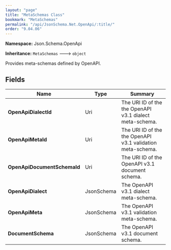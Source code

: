 ```yaml
---
layout: "page"
title: "MetaSchemas Class"
bookmark: "MetaSchemas"
permalink: "/api/JsonSchema.Net.OpenApi/:title/"
order: "9.04.06"
---
```

**Namespace:** Json.Schema.OpenApi

**Inheritance:**
`MetaSchemas`
 🡒 
`object`

Provides meta-schemas defined by OpenAPI.

## Fields

| Name | Type | Summary |
|---|---|---|
| **OpenApiDialectId** | Uri | The URI ID of the the OpenAPI v3.1 dialect meta-schema. |
| **OpenApiMetaId** | Uri | The URI ID of the the OpenAPI v3.1 validation meta-schema. |
| **OpenApiDocumentSchemaId** | Uri | The URI ID of the OpenAPI v3.1 document schema. |
| **OpenApiDialect** | JsonSchema | The OpenAPI v3.1 dialect meta-schema. |
| **OpenApiMeta** | JsonSchema | The OpenAPI v3.1 validation meta-schema. |
| **DocumentSchema** | JsonSchema | The OpenAPI v3.1 document schema. |
